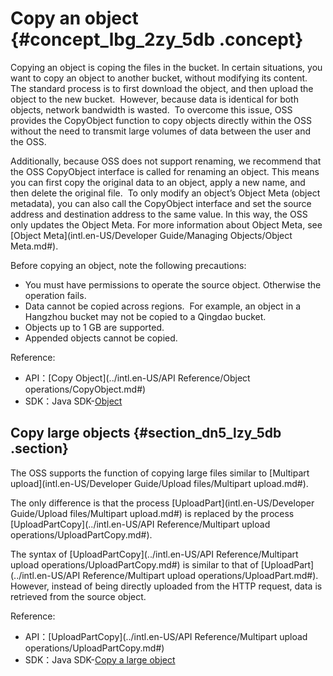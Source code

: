 # Copy an object {#concept_lbg_2zy_5db .concept}

Copying an object is coping the files in the bucket. In certain situations, you want to copy an object to another bucket, without modifying its content.  The standard process is to first download the object, and then upload the object to the new bucket.  However, because data is identical for both objects, network bandwidth is wasted.  To overcome this issue, OSS provides the CopyObject function to copy objects directly within the OSS without the need to transmit large volumes of data between the user and the OSS.

Additionally, because OSS does not support renaming, we recommend that the OSS CopyObject interface is called for renaming an object. This means you can first copy the original data to an object, apply a new name, and then delete the original file.  To only modify an object’s Object Meta \(object metadata\), you can also call the CopyObject interface and set the source address and destination address to the same value. In this way, the OSS only updates the Object Meta. For more information about Object Meta, see [Object Meta](intl.en-US/Developer Guide/Managing Objects/Object Meta.md#).

Before copying an object, note the following precautions:

-   You must have permissions to operate the source object. Otherwise the operation fails.
-   Data cannot be copied across regions.  For example, an object in a Hangzhou bucket may not be copied to a Qingdao bucket.
-   Objects up to 1 GB are supported.
-   Appended objects cannot be copied.

Reference:

-   API：[Copy Object](../intl.en-US/API Reference/Object operations/CopyObject.md#)
-   SDK：Java SDK-[Object](https://www.alibabacloud.com/help/doc-detail/32015.htm)

## Copy large objects {#section_dn5_lzy_5db .section}

The OSS supports the function of copying large files similar to [Multipart upload](intl.en-US/Developer Guide/Upload files/Multipart upload.md#).

The only difference is that the process [UploadPart](intl.en-US/Developer Guide/Upload files/Multipart upload.md#) is replaced by the process [UploadPartCopy](../intl.en-US/API Reference/Multipart upload operations/UploadPartCopy.md#).

The syntax of [UploadPartCopy](../intl.en-US/API Reference/Multipart upload operations/UploadPartCopy.md#) is similar to that of [UploadPart](../intl.en-US/API Reference/Multipart upload operations/UploadPart.md#). However, instead of being directly uploaded from the HTTP request, data is retrieved from the source object.

Reference:

-   API：[UploadPartCopy](../intl.en-US/API Reference/Multipart upload operations/UploadPartCopy.md#)
-   SDK：Java SDK-[Copy a large object](https://www.alibabacloud.com/help/doc-detail/32015.htm)

